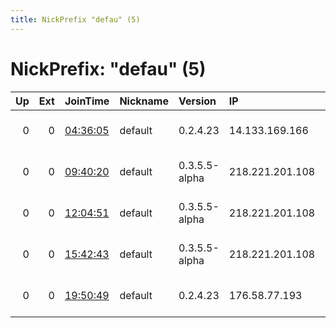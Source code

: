 ```yaml
---
title: NickPrefix "defau" (5)
---
```


# NickPrefix: "defau" (5)

|   Up |   Ext | JoinTime                                                                                            | Nickname   | Version       | IP              | AS                                       | CC   |   ORp |   Dirp | OS      | Contact   |   eFamMembers |
|-----:|------:|:----------------------------------------------------------------------------------------------------|:-----------|:--------------|:----------------|:-----------------------------------------|:-----|------:|-------:|:--------|:----------|--------------:|
|    0 |     0 | [04:36:05](https://metrics.torproject.org/rs.html#details/A76566FC817E62B8F97DF716BBC1551CBD834415) | default    | 0.2.4.23      | 14.133.169.166  | Chubu Telecommunications Company, Inc.   | jp   |   443 |   9030 | Windows | None      |             1 |
|    0 |     0 | [09:40:20](https://metrics.torproject.org/rs.html#details/92960F0E61DEC5B45E781D28074812E65B76F9FF) | default    | 0.3.5.5-alpha | 218.221.201.108 | So-net Entertainment Corporation         | jp   | 50936 |      0 | Windows | None      |             1 |
|    0 |     0 | [12:04:51](https://metrics.torproject.org/rs.html#details/176F4888E36AF56ED18F3A702E6BCC9EC5E87FFA) | default    | 0.3.5.5-alpha | 218.221.201.108 | So-net Entertainment Corporation         | jp   | 50936 |      0 | Windows | None      |             1 |
|    0 |     0 | [15:42:43](https://metrics.torproject.org/rs.html#details/FA8BE6A2D6DA05E1BAB748CC07D364429EC4CB53) | default    | 0.3.5.5-alpha | 218.221.201.108 | So-net Entertainment Corporation         | jp   | 50936 |      0 | Windows | None      |             1 |
|    0 |     0 | [19:50:49](https://metrics.torproject.org/rs.html#details/1774C9A233413FD6653B32D1E1F1B4A83ED2E838) | default    | 0.2.4.23      | 176.58.77.193   | NetStream Technology Joint-Stock Private | ps   |   443 |   9030 | Windows | None      |             1 |
